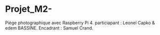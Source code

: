 # Projet_M2-
Piège photographique avec Raspberry Pi 4. particiapant : Leonel Capko &amp; edem BASSINE. Encadrant : Samuel Crand.
